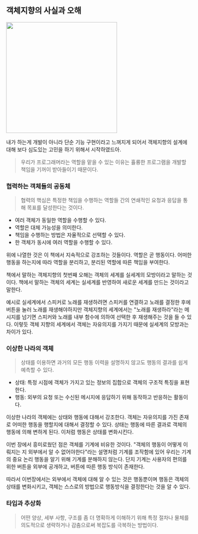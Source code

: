 ## 객체지향의 사실과 오해

<img src="https://github.com/piaochung/review/blob/main/%EA%B0%9D%EC%B2%B4%EC%A7%80%ED%96%A5%EC%9D%98-%EC%82%AC%EC%8B%A4%EA%B3%BC-%EC%98%A4%ED%95%B4/images/%EA%B0%9D%EC%B2%B4%EC%A7%80%ED%96%A5%EC%9D%98-%EC%82%AC%EC%8B%A4%EA%B3%BC-%EC%98%A4%ED%95%B4.jpg" width="300">

내가 하는게 개발이 아니라 단순 기능 구현이라고 느껴지게 되어서 객체지향의 설계에 대해 보다 심도있는 고민을 하기 위해서 시작하였드아.

> 우리가 프로그래머라는 역할을 맡을 수 있는 이유는 휼륭한 프로그램을 개발할 책임을 기꺼이 받아들이기 때문이다.

### 협력하는 객체들의 공동체
> 협력의 핵심은 특정한 책임을 수행하는 역할들 간의 연쇄적인 요청과 응답을 통해 목표를 달성한다는 것이다.

- 여러 객체가 동일한 역할을 수행할 수 있다.
- 역할은 대체 가능성을 의미한다.
- 책임을 수행하는 방법은 자율적으로 선택할 수 있다.
- 한 객체가 동시에 여러 역할을 수행할 수 있다.

위에 나열한 것은 이 책에서 지속적으로 강조하는 것들이다. 역할은 곧 행동이다. 어떠한 행동을 하는지에 따라 역할을 분리하고, 분리된 역할에 따른 책임을 부여한다. 

책에서 말하는 객체지향의 첫번째 오해는 객체의 세계를 실세계의 모방이라고 말하는 것이다. 책에서 말하는 객체의 세계는 실세계를 반영하여 새로운 세계를 만드는 것이라고 말한다.

예시로 실세계에서 스피커로 노래를 재생하려면 스피커를 연결하고 노래를 결정한 후에 버튼을 눌러 노래를 재생해야하지만 객체지향의 세계에서는 "노래를 재생하라"라는 메시지를 넘기면 스피커와 노래를 내부 함수에 의하여 선택한 후 재생해주는 것을 들 수 있다. 이렇듯 객체 지향의 세계에서 객체는 자유의지를 가지기 때문에 실세계의 모방과는 차이가 있다.

### 이상한 나라의 객체

> 상태를 이용하면 과거의 모든 행동 이력을 설명하지 않고도 행동의 결과를 쉽게 예측할 수 있다.

- 상태: 특정 시점에 객체가 가지고 있는 정보의 집합으로 객체의 구조적 특징을 표현한다.
- 행동: 외부의 요청 또는 수신된 메시지에 응답하기 위해 동작하고 반응하는 활동이다.

이상한 나라의 객체에는 상태와 행동에 대해서 강조한다. 객체는 자유의지를 가진 존재로 어떠한 행동을 행할지에 대해서 결정할 수 있다. 상태는 행동에 따른 결과로 객체의 행동에 의해 변하게 된다. 이처럼 행동은 상태를 변화시킨다.

이번 장에서 흥미로웠던 점은 객체를 기계에 비유한 것이다. "객체의 행동이 어떻게 이뤄지는 지 외부에서 알 수 없어야한다"라는 설명처럼 기계를 조작함에 있어 우리는 기계의 중요 논리 행동을 알기 위해 기계를 분해하지 않는다. 단지 기계는 사용자의 편의를 위한 버튼을 외부에 공개하고, 버튼에 따른 행동 방식이 존재한다.

따라서 이번장에서는 외부에서 객체에 대해 알 수 있는 것은 행동뿐이며 행동은 객체의 상태를 변화시키고, 객체는 스스로의 방법으로 행동방식을 결정한다는 것을 알 수 있다.

### 타입과 추상화

> 어떤 양상, 세부 사항, 구조를 좀 더 명확하게 이해하기 위해 특정 절차나 물체를 의도적으로 생략하거나 감춤으로써 복잡도를 극복하는 방법이다.
